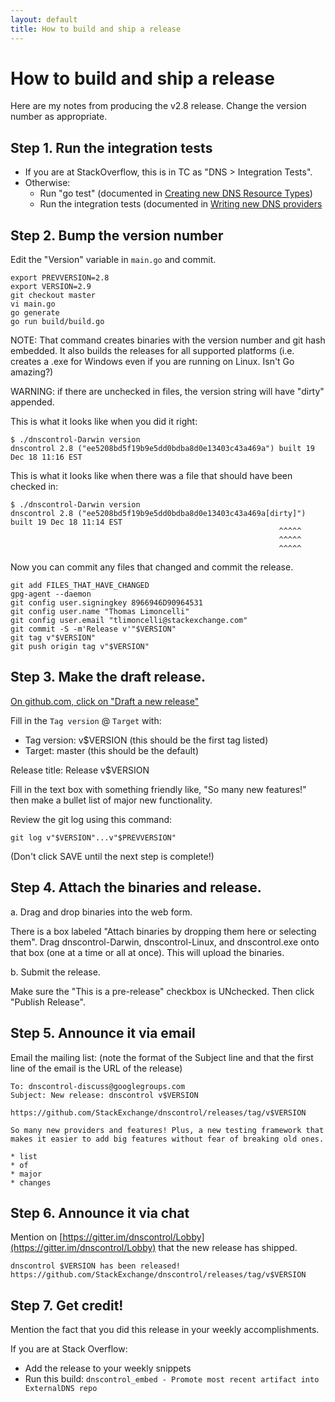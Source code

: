 ```yaml
---
layout: default
title: How to build and ship a release
---
```


# How to build and ship a release

Here are my notes from producing the v2.8 release.  Change the version number as appropriate.

## Step 1. Run the integration tests

* If you are at StackOverflow, this is in TC as "DNS > Integration Tests".
* Otherwise:
  * Run "go test" (documented in [Creating new DNS Resource Types](adding-new-rtypes))
  * Run the integration tests (documented in [Writing new DNS providers](writing-providers)


## Step 2. Bump the version number

Edit the "Version" variable in `main.go` and commit.

```
export PREVVERSION=2.8
export VERSION=2.9
git checkout master
vi main.go
go generate
go run build/build.go
```

NOTE: That command creates binaries with the version number and git hash embedded. It also builds the releases for all supported platforms (i.e. creates a .exe for Windows even if you are running on Linux.  Isn't Go amazing?)

WARNING: if there are unchecked in files, the version string will have "dirty" appended.

This is what it looks like when you did it right:

```
$ ./dnscontrol-Darwin version
dnscontrol 2.8 ("ee5208bd5f19b9e5dd0bdba8d0e13403c43a469a") built 19 Dec 18 11:16 EST
```

This is what it looks like when there was a file that should have been checked in:

```
$ ./dnscontrol-Darwin version
dnscontrol 2.8 ("ee5208bd5f19b9e5dd0bdba8d0e13403c43a469a[dirty]") built 19 Dec 18 11:14 EST
                                                            ^^^^^
                                                            ^^^^^
                                                            ^^^^^
```

Now you can commit any files that changed and commit the release.

```
git add FILES_THAT_HAVE_CHANGED
gpg-agent --daemon
git config user.signingkey 8966946D90964531
git config user.name "Thomas Limoncelli"
git config user.email "tlimoncelli@stackexchange.com"
git commit -S -m'Release v'"$VERSION"
git tag v"$VERSION"
git push origin tag v"$VERSION"
```

## Step 3. Make the draft release.

[On github.com, click on "Draft a new release"](https://github.com/StackExchange/dnscontrol/releases/new)

Fill in the `Tag version` @ `Target` with:

  * Tag version: v$VERSION (this should be the first tag listed)
  * Target: master (this should be the default)

Release title: Release v$VERSION

Fill in the text box with something friendly like, "So many new features!" then make a bullet list of major new functionality.

Review the git log using this command:

    git log v"$VERSION"...v"$PREVVERSION"

(Don't click SAVE until the next step is complete!)

## Step 4. Attach the binaries and release.

a. Drag and drop binaries into the web form.

There is a box labeled "Attach binaries by dropping them here or
selecting them".  Drag dnscontrol-Darwin, dnscontrol-Linux, and
dnscontrol.exe onto that box (one at a time or all at once). This
will upload the binaries.

b. Submit the release.

Make sure the "This is a pre-release" checkbox is UNchecked. Then click "Publish Release".


## Step 5. Announce it via email

Email the mailing list: (note the format of the Subject line and that the first line of the email is the URL of the release)

```
To: dnscontrol-discuss@googlegroups.com
Subject: New release: dnscontrol v$VERSION

https://github.com/StackExchange/dnscontrol/releases/tag/v$VERSION

So many new providers and features! Plus, a new testing framework that makes it easier to add big features without fear of breaking old ones.

* list
* of
* major
* changes
```


## Step 6. Announce it via chat

Mention on [https://gitter.im/dnscontrol/Lobby](https://gitter.im/dnscontrol/Lobby) that the new release has shipped.

```
dnscontrol $VERSION has been released! https://github.com/StackExchange/dnscontrol/releases/tag/v$VERSION
```


## Step 7. Get credit!

Mention the fact that you did this release in your weekly accomplishments.

If you are at Stack Overflow:

  * Add the release to your weekly snippets
  * Run this build: `dnscontrol_embed - Promote most recent artifact into ExternalDNS repo`
